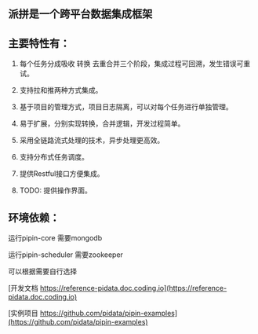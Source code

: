 ## 派拼是一个跨平台数据集成框架

## 主要特性有：

1. 每个任务分成吸收 转换 去重合并三个阶段，集成过程可回溯，发生错误可重试。

2. 支持拉和推两种方式集成。

3. 基于项目的管理方式，项目日志隔离，可以对每个任务进行单独管理。

4. 易于扩展，分别实现转换，合并逻辑，开发过程简单。

5. 采用全链路流式处理的技术，异步处理更高效。

6. 支持分布式任务调度。

7. 提供Restful接口方便集成。

8. TODO: 提供操作界面。


## 环境依赖：

运行pipin-core 需要mongodb

运行pipin-scheduler 需要zookeeper

可以根据需要自行选择


[开发文档 https://reference-pidata.doc.coding.io](https://reference-pidata.doc.coding.io)

[实例项目 https://github.com/pidata/pipin-examples](https://github.com/pidata/pipin-examples)
